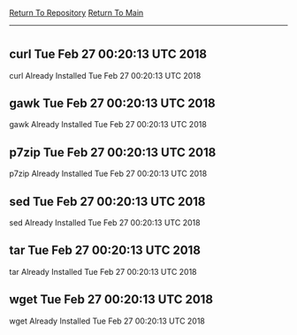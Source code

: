 [Return To Repository](https://github.com/deathbybandaid/piholeparser/)
[Return To Main](https://github.com/deathbybandaid/piholeparser/blob/master/RecentRunLogs/Mainlog.md)
____________________________________
# 
## curl Tue Feb 27 00:20:13 UTC 2018
curl Already Installed Tue Feb 27 00:20:13 UTC 2018
## gawk Tue Feb 27 00:20:13 UTC 2018
gawk Already Installed Tue Feb 27 00:20:13 UTC 2018
## p7zip Tue Feb 27 00:20:13 UTC 2018
p7zip Already Installed Tue Feb 27 00:20:13 UTC 2018
## sed Tue Feb 27 00:20:13 UTC 2018
sed Already Installed Tue Feb 27 00:20:13 UTC 2018
## tar Tue Feb 27 00:20:13 UTC 2018
tar Already Installed Tue Feb 27 00:20:13 UTC 2018
## wget Tue Feb 27 00:20:13 UTC 2018
wget Already Installed Tue Feb 27 00:20:13 UTC 2018
